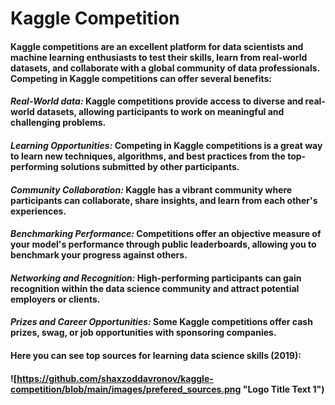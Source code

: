 # Kaggle Competition
#### Kaggle competitions are an excellent platform for data scientists and machine learning enthusiasts to test their skills, learn from real-world datasets, and collaborate with a global community of data professionals. Competing in Kaggle competitions can offer several benefits:
#### *Real-World data:* Kaggle competitions provide access to diverse and real-world datasets, allowing participants to work on meaningful and challenging problems.
#### *Learning Opportunities:* Competing in Kaggle competitions is a great way to learn new techniques, algorithms, and best practices from the top-performing solutions submitted by other participants.
#### *Community Collaboration:* Kaggle has a vibrant community where participants can collaborate, share insights, and learn from each other's experiences.
#### *Benchmarking Performance:* Competitions offer an objective measure of your model's performance through public leaderboards, allowing you to benchmark your progress against others.
#### *Networking and Recognition:* High-performing participants can gain recognition within the data science community and attract potential employers or clients.
#### *Prizes and Career Opportunities:* Some Kaggle competitions offer cash prizes, swag, or job opportunities with sponsoring companies.

#### Here you can see top sources for learning data science skills (2019):
#### ![https://github.com/shaxzoddavronov/kaggle-competition/blob/main/images/prefered_sources.png "Logo Title Text 1")
